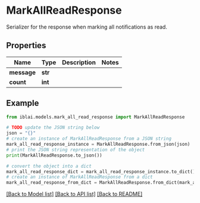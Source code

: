# MarkAllReadResponse

Serializer for the response when marking all notifications as read.

## Properties

Name | Type | Description | Notes
------------ | ------------- | ------------- | -------------
**message** | **str** |  | 
**count** | **int** |  | 

## Example

```python
from iblai.models.mark_all_read_response import MarkAllReadResponse

# TODO update the JSON string below
json = "{}"
# create an instance of MarkAllReadResponse from a JSON string
mark_all_read_response_instance = MarkAllReadResponse.from_json(json)
# print the JSON string representation of the object
print(MarkAllReadResponse.to_json())

# convert the object into a dict
mark_all_read_response_dict = mark_all_read_response_instance.to_dict()
# create an instance of MarkAllReadResponse from a dict
mark_all_read_response_from_dict = MarkAllReadResponse.from_dict(mark_all_read_response_dict)
```
[[Back to Model list]](../README.md#documentation-for-models) [[Back to API list]](../README.md#documentation-for-api-endpoints) [[Back to README]](../README.md)


